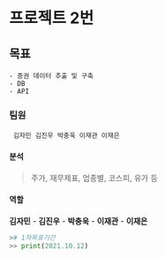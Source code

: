 # 프로젝트 2번

## 목표
    - 증권 데이터 추출 및 구축
    - DB
    - API

### 팀원

     김자민 김진우 박충욱 이재관 이재은
#### 분석
> 주가, 재무제표, 업종별, 코스피, 유가 등
#### 역할
**김자민**
    -
**김진우**
    -
**박충욱**
    -
**이재관**
    -
**이재은**
```python
># 1차목표기간 
>> print(2021.10.12) 
```